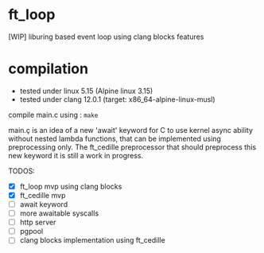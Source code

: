 # ft_loop
[WIP] liburing based event loop using clang blocks features

# compilation

- tested under linux 5.15 (Alpine linux 3.15)
- tested under clang 12.0.1 (target: x86_64-alpine-linux-musl)

compile main.c using :
``` make ``` 

main.ç is an idea of a new 'await' keyword for C to use kernel async ability without nested lambda functions, that can be implemented using preprocessing only. The ft_cedille preprocessor that should preprocess this new keyword it is still a work in progress.


TODOS:
- [X] ft_loop mvp using clang blocks
- [X] ft_cedille mvp 
- [ ] await keyword 
- [ ] more awaitable syscalls
- [ ] http server
- [ ] pgpool
- [ ] clang blocks implementation using ft_cedille 
